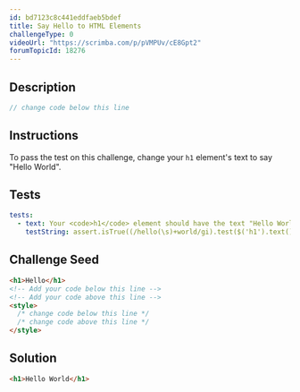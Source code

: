 ```yaml
---
id: bd7123c8c441eddfaeb5bdef
title: Say Hello to HTML Elements
challengeType: 0
videoUrl: "https://scrimba.com/p/pVMPUv/cE8Gpt2"
forumTopicId: 18276
---
```


## Description

<section id='description'>

```js
// change code below this line
```

</section>

## Instructions

<section id='instructions'>
To pass the test on this challenge, change your <code>h1</code> element's text to say "Hello World".
</section>

## Tests

<section id='tests'>

```yml
tests:
  - text: Your <code>h1</code> element should have the text "Hello World".
    testString: assert.isTrue((/hello(\s)+world/gi).test($('h1').text()));
```

</section>

## Challenge Seed

<section id='challengeSeed'>

<div id='html-seed'>

```html
<h1>Hello</h1>
<!-- Add your code below this line -->
<!-- Add your code above this line -->
<style>
  /* change code below this line */
  /* change code above this line */
</style>
```

</div>

</section>

## Solution

<section id='solution'>

```html
<h1>Hello World</h1>
```

</section>
